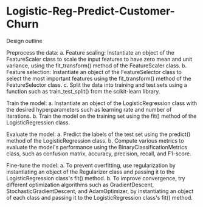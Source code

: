 # Logistic-Reg-Predict-Customer-Churn

Design outline

Preprocess the data:
a. Feature scaling: Instantiate an object of the FeatureScaler class to scale the input features to have zero mean and unit variance, using the fit_transform() method of the FeatureScaler class.
b. Feature selection: Instantiate an object of the FeatureSelector class to select the most important features using the fit_transform() method of the FeatureSelector class.
c. Split the data into training and test sets using a function such as train_test_split() from the scikit-learn library.

Train the model:
a. Instantiate an object of the LogisticRegression class with the desired hyperparameters such as learning rate and number of iterations.
b. Train the model on the training set using the fit() method of the LogisticRegression class.

Evaluate the model:
a. Predict the labels of the test set using the predict() method of the LogisticRegression class.
b. Compute various metrics to evaluate the model's performance using the BinaryClassificationMetrics class, such as confusion matrix, accuracy, precision, recall, and F1-score.

Fine-tune the model:
a. To prevent overfitting, use regularization by instantiating an object of the Regularizer class and passing it to the LogisticRegression class's fit() method.
b. To improve convergence, try different optimization algorithms such as GradientDescent, StochasticGradientDescent, and AdamOptimizer, by instantiating an object of each class and passing it to the LogisticRegression class's fit() method.